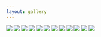 ```yaml
---
layout: gallery
---
```


![](/imgs/sl_10.JPG)
![](/imgs/srceko.jpg)
![](/imgs/office_tolic.JPG)
![](/imgs/sl_5.jpg)
![](/imgs/sl_1.jpg)
![](/imgs/sl_4.jpg)
![](/imgs/sl_3.jpg)
![](/imgs/sl_2.jpg)
![](/imgs/sl_7.jpg)
![](/imgs/sl_8.jpg)
![](/imgs/sl_9.jpg)
![](/imgs/sl_6.jpg)